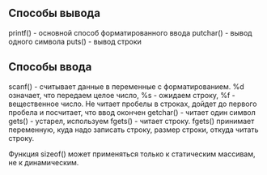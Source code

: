 ## Способы вывода
printf() - основной способ форматированного ввода
putchar() - вывод одного символа
puts() - вывод строки

## Способы ввода
scanf() - считывает данные в переменные с форматированием. %d означает, что передаем целое число, %s - ожидаем строку, %f - вещественное число. Не читает пробелы в строках, дойдет до первого пробела и посчитает, что ввод окончен
getchar() - читает один символ
gets() - устарел, используем fgets() - читает строку. fgets() принимает переменную, куда надо записать строку, размер строки, откуда читать строку.

Функция sizeof() может применяться только к статическим массивам, не к динамическим.
